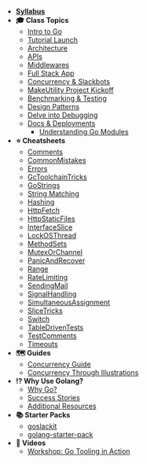 - **[Syllabus](README.md)**
- **🎓 Class Topics**
  - [Intro to Go](Lessons/Lesson01.md)
  - [Tutorial Launch](https://exercism.io/tracks/go)
  - [Architecture](Lessons/Lesson03.md)
  - [APIs](Lessons/Lesson04.md)
  - [Middlewares](Lessons/Lesson05.md)
  - [Full Stack App](Lessons/07-Fullstack.md)
  - [Concurrency & Slackbots](Lessons/Lesson07.md)
  - [MakeUtility Project Kickoff](Project/MakeUtility.md)
  - [Benchmarking & Testing](Lessons/Lesson09.md)
  - [Design Patterns](Lessons/DesignPatterns.md)
  - [Delve into Debugging](Lessons/Lesson10.md)
  - [Docs & Deployments](Lessons/DocsDeploy.md)
      - [Understanding Go Modules](Resources/GoMods.md)
- **⭐️ Cheatsheets**
  - [Comments](Docs/Comments)
  - [CommonMistakes](Docs/CommonMistakes)
  - [Errors](Docs/Errors)
  - [GcToolchainTricks](Docs/GcToolchainTricks)
  - [GoStrings](Docs/GoStrings)
  - [String Matching](http://blog.gopheracademy.com/advent-2014/string-matching/)
  - [Hashing](Docs/Hashing)
  - [HttpFetch](Docs/HttpFetch)
  - [HttpStaticFiles](Docs/HttpStaticFiles)
  - [InterfaceSlice](Docs/InterfaceSlice)
  - [LockOSThread](Docs/LockOSThread)
  - [MethodSets](Docs/MethodSets)
  - [MutexOrChannel](Docs/MutexOrChannel)
  - [PanicAndRecover](Docs/PanicAndRecover)
  - [Range](Docs/Range)
  - [RateLimiting](Docs/RateLimiting)
  - [SendingMail](Docs/SendingMail)
  - [SignalHandling](Docs/SignalHandling)
  - [SimultaneousAssignment](Docs/SimultaneousAssignment)
  - [SliceTricks](Docs/SliceTricks)
  - [Switch](Docs/Switch)
  - [TableDrivenTests](Docs/TableDrivenTests)
  - [TestComments](Docs/TestComments)
  - [Timeouts](Docs/Timeouts)
- **🗺 Guides**
  - [Concurrency Guide](Resources/ConcurrencyGuide)
  - [Concurrency Through Illustrations](Resources/GoConcurrencyVisualized)
- **⁉️ Why Use Golang?**
  - [Why Go?](Docs/WhyGo)
  - [Success Stories](Docs/SuccessStories)
  - [Additional Resources](Docs/Home)
- **📚 Starter Packs**
  - [goslackit](https://github.com/droxey/goslackit)
  - [golang-starter-pack](https://github.com/make-school-labs/golang-starter-pack)
- **📼 Videos**
  - [Workshop: Go Tooling in Action](Resources/GoToolsWorkshop/README.md)
